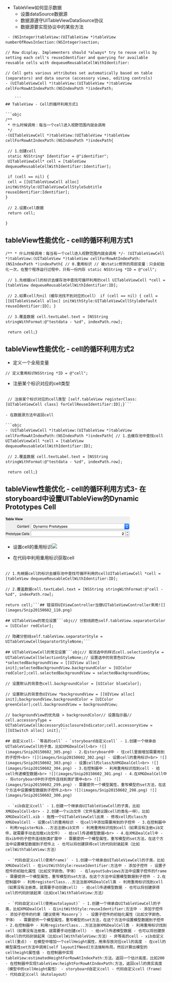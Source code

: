 - TableView如何显示数据
    - 设置dataSource数据源
    - 数据源遵守UITableViewDataSource协议
    - 数据源要实现协议中的某些方法
    
```objc
 - (NSInteger)tableView:(UITableView *)tableView numberOfRowsInSection:(NSInteger)section;

// Row display. Implementers should *always* try to reuse cells by setting each cell's reuseIdentifier and querying for available reusable cells with dequeueReusableCellWithIdentifier:

// Cell gets various attributes set automatically based on table (separators) and data source (accessory views, editing controls)
- (UITableViewCell *)tableView:(UITableView *)tableView cellForRowAtIndexPath:(NSIndexPath *)indexPath;

    ```
## TableView - Cell的循环利用方式1

```objc
/**
 * 什么时候调用：每当一个cell进入视野范围内就会调用
 */
-(UITableViewCell *)tableView:(UITableView *)tableView cellForRowAtIndexPath:(NSIndexPath *)indexPath{

 // 1.创建cell
 static NSString* Identifier = @"identifier";
 UITableViewCell* cell = [tableView dequeueReusableCellWithIdentifier:Identifier];

 if (cell == nil) {
 cell = [[UITableViewCell alloc] initWithStyle:UITableViewCellStyleSubtitle reuseIdentifier:Identifier];
}

 // 2.设置cell数据
 return cell;

}

```

## tableView性能优化 - cell的循环利用方式1

```objc
/** * 什么时候调用：每当有一个cell进入视野范围内就会调用 */- (UITableViewCell *)tableView:(UITableView *)tableView cellForRowAtIndexPath:(NSIndexPath *)indexPath{ // 0.重用标识 // 被static修饰的局部变量：只会初始化一次，在整个程序运行过程中，只有一份内存 static NSString *ID = @"cell";

 // 1.先根据cell的标识去缓存池中查找可循环利用的cell UITableViewCell *cell = [tableView dequeueReusableCellWithIdentifier:ID];

 // 2.如果cell为nil（缓存池找不到对应的cell） if (cell == nil) { cell = [[UITableViewCell alloc] initWithStyle:UITableViewCellStyleDefault reuseIdentifier:ID]; }

 // 3.覆盖数据 cell.textLabel.text = [NSString stringWithFormat:@"testdata - %zd", indexPath.row];

 return cell;}
```
## tableView性能优化 - cell的循环利用方式2

- 定义一个全局变量

```objc
// 定义重用标识NSString *ID = @"cell";
```

- 注册某个标识对应的cell类型

```objc// 在这个方法中注册cell- (void)viewDidLoad { [super viewDidLoad];

 // 注册某个标识对应的cell类型 [self.tableView registerClass:[UITableViewCell class] forCellReuseIdentifier:ID];}```

- 在数据源方法中返回cell

```objc
- (UITableViewCell *)tableView:(UITableView *)tableView cellForRowAtIndexPath:(NSIndexPath *)indexPath{ // 1.去缓存池中查找cell UITableViewCell *cell = [tableView dequeueReusableCellWithIdentifier:ID];

 // 2.覆盖数据 cell.textLabel.text = [NSString stringWithFormat:@"testdata - %zd", indexPath.row];

 return cell;}
```

## tableView性能优化 - cell的循环利用方式3- 在storyboard中设置UITableView的Dynamic Prototypes Cell
![](/assets/Snip20150602_152.png)

- 设置cell的重用标识![](images/Snip20150602_153.png)

- 在代码中利用重用标识获取cell

```objc// 0.重用标识// 被static修饰的局部变量：只会初始化一次，在整个程序运行过程中，只有一份内存static NSString *ID = @"cell";

// 1.先根据cell的标识去缓存池中查找可循环利用的cellUITableViewCell *cell = [tableView dequeueReusableCellWithIdentifier:ID];

// 2.覆盖数据cell.textLabel.text = [NSString stringWithFormat:@"cell - %zd", indexPath.row];

return cell;```## 错误将UIViewController当做UITableViewController来用![](images/Snip20150602_110.png)

## UITableView的常见设置```objc// 分割线颜色self.tableView.separatorColor = [UIColor redColor];

// 隐藏分割线self.tableView.separatorStyle = UITableViewCellSeparatorStyleNone;```

## UITableViewCell的常见设置```objc// 取消选中的样式cell.selectionStyle = UITableViewCellSelectionStyleNone;// 设置选中的背景色UIView *selectedBackgroundView = [[UIView alloc] init];selectedBackgroundView.backgroundColor = [UIColor redColor];cell.selectedBackgroundView = selectedBackgroundView;

// 设置默认的背景色cell.backgroundColor = [UIColor blueColor];

// 设置默认的背景色UIView *backgroundView = [[UIView alloc] init];backgroundView.backgroundColor = [UIColor greenColor];cell.backgroundView = backgroundView;

// backgroundView的优先级 > backgroundColor// 设置指示器// cell.accessoryType = UITableViewCellAccessoryDisclosureIndicator;cell.accessoryView = [[UISwitch alloc] init];```

## 自定义cell- `等高的cell` - `storyboard自定义cell` - 1.创建一个继承自UITableViewCell的子类，比如XMGDealCell<br> ![](images/Snip20150602_305.png) - 2.在storyboard中 - 往cell里面增加需要用到的子控件<br> ![](images/Snip20150602_302.png) - 设置cell的重用标识<br> ![](images/Snip20150602_303.png) - 设置cell的class为XMGDealCell<br> ![](images/Snip20150602_304.png) - 3.在控制器中 - 利用重用标识找到cell - 给cell传递模型数据<br> ![](images/Snip20150602_301.png) - 4.在XMGDealCell中 - 将storyboard中的子控件连线到类扩展中<br> ![](images/Snip20150602_299.png) - 需要提供一个模型属性，重写模型的set方法，在这个方法中设置模型数据到子控件上<br> ![](images/Snip20150602_298.png) ![](images/Snip20150602_300.png)

 - `xib自定义cell` - 1.创建一个继承自UITableViewCell的子类，比如XMGDealCell<br> - 2.创建一个xib文件（文件名建议跟cell的类名一样），比如XMGDealCell.xib - 拖拽一个UITableViewCell出来 - 修改cell的class为XMGDealCell - 设置cell的重用标识 - 往cell中添加需要用到的子控件 - 3.在控制器中 - 利用registerNib...方法注册xib文件 - 利用重用标识找到cell（如果没有注册xib文件，就需要手动去加载xib文件） - 给cell传递模型数据<br> - 4.在XMGDealCell中 - 将xib中的子控件连线到类扩展中 - 需要提供一个模型属性，重写模型的set方法，在这个方法中设置模型数据到子控件上 - 也可以将创建获得cell的代码封装起来（比如cellWithTableView:方法）

 - `代码自定义cell(使用frame)` - 1.创建一个继承自UITableViewCell的子类，比如XMGDealCell - 在initWithStyle:reuseIdentifier:方法中 - 添加子控件 - 设置子控件的初始化属性（比如文字颜色、字体） - 在layoutSubviews方法中设置子控件的frame - 需要提供一个模型属性，重写模型的set方法，在这个方法中设置模型数据到子控件 - 2.在控制器中 - 利用registerClass...方法注册XMGDealCell类 - 利用重用标识找到cell（如果没有注册类，就需要手动创建cell） - 给cell传递模型数据 - 也可以将创建获得cell的代码封装起来（比如cellWithTableView:方法）

 - `代码自定义cell(使用autolayout)` - 1.创建一个继承自UITableViewCell的子类，比如XMGDealCell - 在initWithStyle:reuseIdentifier:方法中 - 添加子控件 - 添加子控件的约束（建议使用`Masonry`） - 设置子控件的初始化属性（比如文字颜色、字体） - 需要提供一个模型属性，重写模型的set方法，在这个方法中设置模型数据到子控件 - 2.在控制器中 - 利用registerClass...方法注册XMGDealCell类 - 利用重用标识找到cell（如果没有注册类，就需要手动创建cell） - 给cell传递模型数据 - 也可以将创建获得cell的代码封装起来（比如cellWithTableView:方法）- 非等高的cell - xib自定义cell(重点) - 在模型中增加一个cellHeight属性，用来存放对应cell的高度 - 在cell的模型属性set方法中调用[self layoutIfNeed]方法强制布局，然后计算出模型的cellheight属性值 - 在控制器中实现tableView:estimatedHeightForRowAtIndexPath:方法，返回一个估计高度，比如200 - 在控制器中实现tableView:heightForRowAtIndexPath:方法，返回cell的真实高度（模型中的cellHeight属性） - storyboard自定义cell - 代码自定义cell（frame） - 代码自定义cell（Autolayout）

